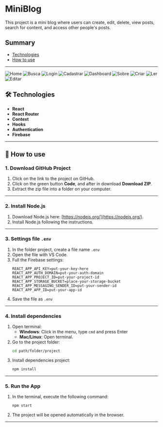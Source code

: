 # MiniBlog

This project is a mini blog where users can create, edit, delete, view posts, search for content, and access other people's posts.

## Summary
- [Technologies](#-technologies)
- [How to use](#-how-to-use)

---

![Home](./src/assets/home.png)
![Busca](./src/assets/busca.png)
![Login](./src/assets/login.png)
![Cadastrar](./src/assets/cadastrar.png)
![Dashboard](./src/assets/dashboard.png)
![Sobre](./src/assets/sobre.png)
![Criar](./src/assets/criar.png)
![Ler](./src/assets/ler.png)
![Editar](./src/assets/editar.png)

## 🛠 Technologies
- **React**
- **React Router**
- **Context**
- **Hooks**
- **Authentication**
- **Firebase**

---

## 🚀 How to use

### 1. **Download GitHub Project**
1. Click on the link to the project on GitHub.
2. Click on the green button **Code**, and after in download **Download ZIP**.
3. Extract the zip file into a folder on your computer.

---

### 2. **Install Node.js**
1. Download Node.js here: [https://nodejs.org/](https://nodejs.org/).
2. Install Node.js following the instructions.

---

### 3. **Settings file `.env`**
1. In the folder project, create a file name `.env`
2. Open the file with VS Code.
3. Full the Firebase settings:
   ```env
   REACT_APP_API_KEY=put-your-key-here
   REACT_APP_AUTH_DOMAIN=put-your-auth-domain
   REACT_APP_PROJECT_ID=put-your-project-id
   REACT_APP_STORAGE_BUCKET=place-your-storage-bucket
   REACT_APP_MESSAGING_SENDER_ID=put-your-sender-id
   REACT_APP_APP_ID=put-your-app-id
   ```
4. Save the file as `.env`

---

### 4. **Install dependencies**
1. Open terminal:
   - **Windows**: Click in the menu, type `cmd` and press Enter
   - **Mac/Linux**: Open terminal.
2. Go to the project folder:
   ```bash
   cd path/folder/project
   ```
3. Install dependencies project:
   ```bash
   npm install
   ```

---

### 5. **Run the App**
1. In the terminal, execute the following command:
   ```bash
   npm start
   ```
2. The project will be opened automatically in the browser.

---

